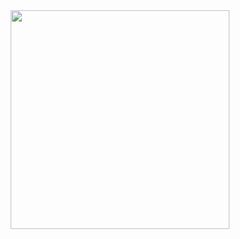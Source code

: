 <div id="header" align="center">
  <img src="https://i.ibb.co/XxLNNqq/Design-ohne-Titel-8-removebg-preview.png" width="350"/>
</div>
